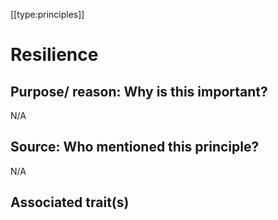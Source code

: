 [[type:principles]]

# Resilience

## Purpose/ reason: Why is this important?

N/A

## Source: Who mentioned this principle?

N/A

## Associated trait(s)
   


## 
   


##